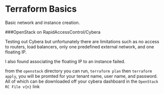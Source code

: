 # Terraform Basics

Basic network and instance creation.

###OpenStack on RapidAccessControl/Cybera

Testing out Cybera but unfortunately there are limitations such as no access to routers, load balancers, only one predefined external network, and one floating IP.

I also found associating the floating IP to an instance failed.

from the `openstack` directory you can run, `terraform plan` then `terraform apply`, you will be promted for your tenant name, user name, and password. All of which can be downloaded off your cybera dashboard in the `OpenStack RC File v{n}` link 


